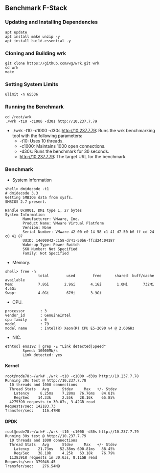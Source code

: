 ## Benchmark F-Stack
### Updating and Installing Dependencies
```
apt update
apt install make unzip -y
apt install build-essential -y
```

### Cloning and Building wrk
```
git clone https://github.com/wg/wrk.git wrk
cd wrk
make
```

### Setting System Limits
```
ulimit -n 65536
```

### Running the Benchmark
```
cd /root/wrk
./wrk -t10 -c1000 -d30s http://10.237.7.79
```
* ./wrk -t10 -c1000 -d30s http://10.237.7.79: Runs the wrk benchmarking tool with the following parameters:
  * -t10: Uses 10 threads.
  * -c1000: Maintains 1000 open connections.
  * -d30s: Runs the benchmark for 30 seconds.
  * http://10.237.7.79: The target URL for the benchmark.

### Benchmark
- System Information
```
shell> dmidecode -t1
# dmidecode 3.3
Getting SMBIOS data from sysfs.
SMBIOS 2.7 present.

Handle 0x0001, DMI type 1, 27 bytes
System Information
        Manufacturer: VMware, Inc.
        Product Name: VMware Virtual Platform
        Version: None
        Serial Number: VMware-42 00 e0 14 58 c1 41 d7-50 b6 ff cd 24 c0 41 87
        UUID: 14e00042-c158-d741-50b6-ffcd24c04187
        Wake-up Type: Power Switch
        SKU Number: Not Specified
        Family: Not Specified
```

- Memory.
```
shell> free -h
               total        used        free      shared  buff/cache   available
Mem:           7.8Gi       2.9Gi       4.1Gi       1.0Mi       732Mi       4.6Gi
Swap:          4.0Gi        67Mi       3.9Gi
```

- CPU.
```
processor       : 3
vendor_id       : GenuineIntel
cpu family      : 6
model           : 79
model name      : Intel(R) Xeon(R) CPU E5-2690 v4 @ 2.60GHz
```

- NIC.
```
ethtool ens192 | grep -E "Link detected|Speed"
        Speed: 10000Mb/s
        Link detected: yes
```

#### Kernel
```
root@node78:~/wrk# ./wrk -t10 -c1000 -d30s http://10.237.7.78
Running 30s test @ http://10.237.7.78
  10 threads and 1000 connections
  Thread Stats   Avg      Stdev     Max   +/- Stdev
    Latency     8.25ms    7.28ms  76.76ms   84.81%
    Req/Sec    14.33k     2.55k   28.16k    65.85%
  4275390 requests in 30.07s, 3.42GB read
Requests/sec: 142183.73
Transfer/sec:    116.47MB
```

#### DPDK
```
root@node78:~/wrk# ./wrk -t10 -c1000 -d30s http://10.237.7.79
Running 30s test @ http://10.237.7.79
  10 threads and 1000 connections
  Thread Stats   Avg      Stdev     Max   +/- Stdev
    Latency    21.73ms   52.38ms 690.81ms   88.45%
    Req/Sec    38.10k     4.25k   63.18k    76.79%
  11383918 requests in 30.03s, 8.11GB read
Requests/sec: 379046.45
Transfer/sec:    276.54MB
```